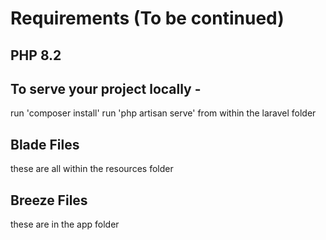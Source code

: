 # Requirements (To be continued)

## PHP 8.2

## To serve your project locally -

run 'composer install'
run 'php artisan serve' from within the laravel folder

## Blade Files
these are all within the resources folder

## Breeze Files
these are in the app folder